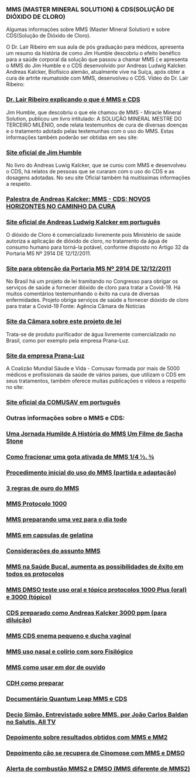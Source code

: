 ### MMS (MASTER MINERAL SOLUTION) & CDS(SOLUÇÃO DE DIÓXIDO DE CLORO)

Algumas informações sobre MMS (Master Mineral Solution) e sobre CDS(Solução de Dióxido de Cloro). 

O Dr. Lair Ribeiro em sua aula de pós graduação para médicos, apresenta um resumo da história de como Jim Humble descobriu o efeito benéfico para a saúde corporal da solução que passou a chamar MMS ( e apresenta o MMS do Jim Humble e o CDS desenvolvido por Andreas Ludwig Kalcker. Andreas Kalcker, Biofísico alemão, atualmente vive na Suíça,  após obter a cura de artrite reumatoide com MMS, desenvolveu o CDS. 
Vídeo do Dr. Lair Ribeiro:
### [Dr. Lair Ribeiro explicando o que é MMS e CDS](https://www.brighteon.com/176e197a-8384-4745-a988-4d8a6191c4ab)

Jim Humble, que descobriu o que ele chamou de MMS - Miracle Mineral Solution, publicou um livro intitulado: A SOLUÇÃO MINERAL MESTRE DO TERCEIRO MILÊNIO, onde relata testemunhos de cura de diversas doenças e o tratamento adotado pelas testemunhas com o uso do MMS. Estas informações também poderão ser obtidas em seu site:
### [Site oficial de Jim Humble](https://jimhumble.co/)

No livro do Andreas Luwig Kalcker, que se curou com MMS e desenvolveu o CDS, há relatos de pessoas que se curaram com o uso do CDS e as dosagens adotadas.
No seu site Oficial também há muitíssimas informações a respeito. 
### [Palestra de Andreas Kalcker: MMS - CDS:  NOVOS HORIZONTES NO CAMINHO DA CURA](https://www.youtube.com/watch?v=vO5AFvsxyrc)
### [Site oficial de Andreas Ludwig Kalcker em português](https://andreaskalcker.com/pt/)

O dióxido de Cloro é comercializado livremente pois Ministério de saúde autoriza a aplicação de dióxido de cloro, no tratamento da água de consumo humano para torná-la potável, conforme disposto no Artigo 32 da Portaria MS Nº 2914 DE 12/12/2011.
### [Site para obtenção da Portaria MS Nº 2914 DE 12/12/2011](https://www.gov.br/agricultura/pt-br/assuntos/inspecao/produtos-vegetal/legislacao-1/biblioteca-de-normas-vinhos-e-bebidas/portaria-no-2-914-de-12-de-dezembro-de-2011.pdf/@@download/file/portaria-no-2-914-de-12-de-dezembro-de-2011.pdf)


No Brasil há um projeto de lei tramitando no Congresso para obrigar os serviços de saúde a fornecer dióxido de cloro para tratar a Covid-19. Há muitos comentários testemunhando o êxito na cura de diversas enfermidades. Projeto obriga serviços de saúde a fornecer dióxido de cloro para tratar a Covid-19 Fonte: Agência Câmara de Notícias
### [Site da Câmara sobre este projeto de lei](https://www.camara.leg.br/noticias/728085-PROJETO-OBRIGA-SERVICOS-DE-SAUDE-A-FORNECER-DIOXIDO-DE-CLORO-PARA-TRATAR-A-COVID-19)


Trata-se de produto purificador de água livremente comercializado no Brasil, como por exemplo pela empresa Prana-Luz.
### [Site da empresa Prana-Luz](https://www.purificadordeagua.shop)


A Coalizão Mundial Sáude e Vida - Comusav formada por mais de 5000 médicos e profissionais da saúde de vários paises, que utilizam o CDS em seus tratamentos, também oferece muitas publicações e vídeos a respeito no site: 
### [Site oficial da COMUSAV em português](https://comusav.com/pt/)

### Outras informações sobre o MMS e CDS:

### [Uma Jornada Humilde A História do MMS Um Filme de Sacha Stone](https://rumble.com/ve2lo7-uma-jornada-humilde-a-histria-do-mms-um-filme-de-sacha-stone.html)

### [Como fracionar uma gota ativada de MMS 1/4 ½. ¾](https://rumble.com/ve6zqb-como-fracionar-uma-gota-ativada-de-mms.html)

### [Procedimento inicial do uso do MMS (partida e adaptação)](https://rumble.com/ve6zj3-procedimento-inicial-no-uso-do-mms-partida-e-adaptao.html)

###	[3 regras de ouro do MMS](https://rumble.com/ve6yrl-3-regras-de-ouro-do-mms.html)

### [MMS Protocolo 1000](https://rumble.com/ve70sx-mms-protocolo-1000.html)

### [MMS preparando uma vez para o dia todo](https://rumble.com/ve70in-mms-preparo-nico-para-1-dia.html)

### [MMS em capsulas de gelatina](https://rumble.com/ve66qz-mms-em-capsulas.html)

### [Considerações do assunto MMS](https://rumble.com/ve700b-mms-dicas-e-consideraes-sobre-o-uso.html)

### [MMS na Saúde Bucal, aumenta as possibilidades de êxito em todos os protocolos](https://rumble.com/ve6ylh-mms-sade-bucal.html)

### [MMS DMSO teste uso oral e tópico protocolos 1000 Plus (oral) e 3000 (tópico)](https://rumble.com/ve6y9j-mms-dmso-teste-uso-oral-e-topico.html)

### [CDS preparado como Andreas Kalcker 3000 ppm (para diluição)](https://rumble.com/ve2xr7-cds-preparao-segundo-andreas-kalcker.html) 

### [MMS CDS enema pequeno e ducha vaginal](https://rumble.com/ve6yzx-mms-cds-enema-pequeno-e-ducha-vaginal.html) 

### [MMS uso nasal e colírio com soro Fisilógico](https://rumble.com/ve7g0z-mms-colrio-com-soro-fisiolgico-no-mais-de-1-gota-ativada.html)

### [MMS como usar em dor de ouvido](https://rumble.com/ve7ea7-mms-uso-em-dor-de-ouvido.html)

### [CDH como preparar](https://rumble.com/ve7ea7-mms-uso-em-dor-de-ouvido.html)

### [Documentário Quantum Leap MMS e CDS](https://rumble.com/ve241l-salto-quantico.-a-revoluo-global-da-cura.-quantum-leap.html)

### [Decio Simão, Entrevistado sobre MMS, por João Carlos Baldan no Salutis. All TV](https://rumble.com/ve169n-mms-soluo-mineral-milagrosa-no-salutis-alltv.-entrevista-dcio-simo..html)

### [Depoimento sobre resultados obtidos com MMS e MM2](https://rumble.com/ve23qr-depoimento-uso-mms-e-mms2.html)

### [Depoimento cão se recupera de Cinomose  com MMS e DMSO](https://rumble.com/ve674b-mms-uso-em-animais-cinomose-.html)

### [Alerta de combustão MMS2 e DMSO (MMS diferente de MMS2)](https://rumble.com/ve7fdn-mms2-hipoclorito-de-clcio-e-dmso-alerta.html)

